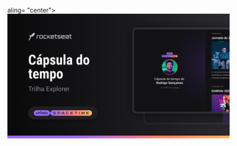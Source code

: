 <p> aling= "center">
<img src=".github/preview.png" alt="Demonstração do projeto" widht="100%" />
</p>

